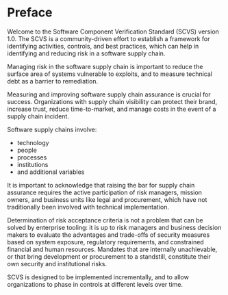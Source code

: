 # Preface

Welcome to the Software Component Verification Standard (SCVS) version 1.0. The SCVS is a community-driven effort to
establish a framework for identifying activities, controls, and best practices, which can help in identifying and
reducing risk in a software supply chain.

Managing risk in the software supply chain is important to reduce the surface area of systems vulnerable to exploits,
and to measure technical debt as a barrier to remediation. 

Measuring and improving software supply chain assurance is crucial for success. Organizations with supply chain
visibility can protect their brand, increase trust, reduce time-to-market, and manage costs in the event of a
supply chain incident. 

Software supply chains involve:
 - technology
 - people
 - processes
 - institutions
 - and additional variables
 
It is important to acknowledge that raising the bar for supply chain assurance requires the active participation of
risk managers, mission owners, and business units like legal and procurement, which have not traditionally been involved
with technical implementation. 

Determination of risk acceptance criteria is not a problem that can be solved by enterprise tooling: it is up to risk
managers and business decision makers to evaluate the advantages and trade-offs of security measures based on system
exposure, regulatory requirements, and constrained financial and human resources. Mandates that are internally
unachievable, or that bring development or procurement to a standstill, constitute their own security and institutional
risks. 

SCVS is designed to be implemented incrementally, and to allow organizations to
phase in controls at different levels over time.

<div style="page-break-after: always; visibility: hidden">
\newpage
</div>
